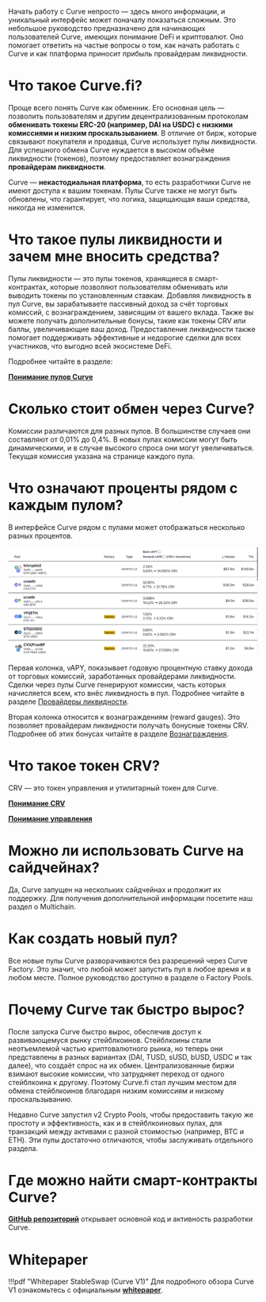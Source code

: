 Начать работу с Curve непросто — здесь много информации, и уникальный интерфейс может поначалу показаться сложным. Это небольшое руководство предназначено для начинающих пользователей Curve, имеющих понимание DeFi и криптовалют. Оно помогает ответить на частые вопросы о том, как начать работать с Curve и как платформа приносит прибыль провайдерам ликвидности.

# **Что такое Curve.fi?**

Проще всего понять Curve как обменник. Его основная цель — позволить пользователям и другим децентрализованным протоколам **обменивать токены ERC-20 (например, DAI на USDC) с низкими комиссиями и низким проскальзыванием**. В отличие от бирж, которые связывают покупателя и продавца, Curve использует пулы ликвидности. Для успешного обмена Curve нуждается в высоком объёме ликвидности (токенов), поэтому предоставляет вознаграждения **провайдерам ликвидности**.

Curve — **некастодиальная платформа**, то есть разработчики Curve не имеют доступа к вашим токенам. Пулы Curve также не могут быть обновлены, что гарантирует, что логика, защищающая ваши средства, никогда не изменится.

# **Что такое пулы ликвидности и зачем мне вносить средства?**

Пулы ликвидности — это пулы токенов, хранящиеся в смарт-контрактах, которые позволяют пользователям обменивать или выводить токены по установленным ставкам. Добавляя ликвидность в пул Curve, вы зарабатываете пассивный доход за счёт торговых комиссий, с вознаграждением, зависящим от вашего вклада. Также вы можете получать дополнительные бонусы, такие как токены CRV или баллы, увеличивающие ваш доход. Предоставление ликвидности также помогает поддерживать эффективные и недорогие сделки для всех участников, что выгодно всей экосистеме DeFi.

Подробнее читайте в разделе:

[**Понимание пулов Curve**](../lp/overview.md)

# **Сколько стоит обмен через Curve?**

Комиссии различаются для разных пулов. В большинстве случаев они составляют от 0,01% до 0,4%. В новых пулах комиссии могут быть динамическими, и в случае высокого спроса они могут увеличиваться. Текущая комиссия указана на странице каждого пула.

# **Что означают проценты рядом с каждым пулом?**

В интерфейсе Curve рядом с пулами может отображаться несколько разных процентов.

![Pools UI](../images/pools.webp)

Первая колонка, vAPY, показывает годовую процентную ставку дохода от торговых комиссий, заработанных провайдерами ликвидности. Сделки через пулы Curve генерируют комиссии, часть которых начисляется всем, кто внёс ликвидность в пул. Подробнее читайте в разделе [Провайдеры ликвидности](../lp/overview.md).

Вторая колонка относится к вознаграждениям (reward gauges). Это позволяет провайдерам ликвидности получать бонусные токены CRV. Подробнее об этих бонусах читайте в разделе [Вознаграждения](../reward-gauges/overview.md).

# **Что такое токен CRV?**

CRV — это токен управления и утилитарный токен для Curve.

[**Понимание CRV**](../crv-token/overview.md)

[**Понимание управления**](../governance/understanding-governance.md)

# **Можно ли использовать Curve на сайдчейнах?**

Да, Curve запущен на нескольких сайдчейнах и продолжит их поддержку. Для получения дополнительной информации посетите наш раздел о Multichain.

# **Как создать новый пул?**

Все новые пулы Curve разворачиваются без разрешений через Curve Factory. Это значит, что любой может запустить пул в любое время и в любом месте. Полное руководство доступно в разделе о Factory Pools.

# **Почему Curve так быстро вырос?**

После запуска Curve быстро вырос, обеспечив доступ к развивающемуся рынку стейблкоинов. Стейблкоины стали неотъемлемой частью криптовалютного рынка, но теперь они представлены в разных вариантах (DAI, TUSD, sUSD, bUSD, USDC и так далее), что создаёт спрос на их обмен. Централизованные биржи взимают высокие комиссии, что затрудняет переход от одного стейблкоина к другому. Поэтому Curve.fi стал лучшим местом для обмена стейблкоинов благодаря низким комиссиям и низкому проскальзыванию.

Недавно Curve запустил v2 Crypto Pools, чтобы предоставить такую же простоту и эффективность, как и в стейблкоиновых пулах, для транзакций между активами с разной стоимостью (например, BTC и ETH). Эти пулы достаточно отличаются, чтобы заслуживать отдельного раздела.

# **Где можно найти смарт-контракты Curve?**

[**GitHub репозиторий**](https://github.com/curvefi) открывает основной код и активность разработки Curve.

# **Whitepaper**

!!!pdf "Whitepaper StableSwap (Curve V1)"
    Для подробного обзора Curve V1 ознакомьтесь с официальным [**whitepaper**](../pdf/curve-stableswap.pdf).

